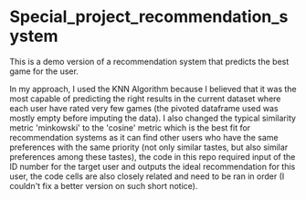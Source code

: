 # Special_project_recommendation_system

This is a demo version of a recommendation system that predicts the best game for the user.

In my approach, I used the KNN Algorithm because I believed that it was the most capable of predicting the right results in the current dataset where each user have rated very few games (the pivoted dataframe used was mostly empty before imputing the data). I also changed the typical similarity metric 'minkowski' to the 'cosine' metric which is the best fit for recommendation systems as it can find other users who have the same preferences with the same priority (not only similar tastes, but also similar preferences among these tastes), the code in this repo required input of the ID number for the target user and outputs the ideal recommendation for this user, the code cells are also closely related and need to be ran in order (I couldn't fix a better version on such short notice).
